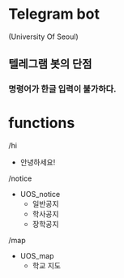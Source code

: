 # Telegram bot
(University Of Seoul)
## 텔레그램 봇의 단점
### 명령어가 한글 입력이 불가하다.

# functions
/hi
- 안녕하세요!

/notice
- UOS_notice
    - 일반공지
    - 학사공지
    - 장학공지

/map
- UOS_map
  - 학교 지도